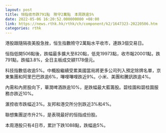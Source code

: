 ```yaml
---
layout: post
title: 恒指收市跌791點　險守2萬點　本周跌逾5%
date: 2022-05-06 16:20:52.000000000 +08:00
link: https://news.rthk.hk/rthk/ch/component/k2/1647323-20220506.htm
categories: rthk
---
```


港股跟隨隔夜美股急挫，恒生指數險守2萬點水平收市，連跌3個交易日。

恒指低開506點後，跌幅最多擴大至820點，低見19973點，收市報20001點，跌791點，跌幅3.8%，全日主板成交額1178億元。

科技指數低收逾5%。中概股繼續受累美國當局將更多公司列入預定除牌名單，京東集團和阿里巴巴跌逾6%，嗶哩嗶哩跌近9%。小米、美團和騰訊跌逾4%。

內需和內房股向下，華潤啤酒跌逾10%，是跌幅最大藍籌股。碧桂園和碧桂園服務亦跌近10%。

滙控收市跌幅近3%。友邦和港交所分別跌近3%和4%。

聯想集團逆市升2%，是表現最好的恒指成份股。

本周港股只有4日市，累計下跌1088點，跌幅逾5%。
